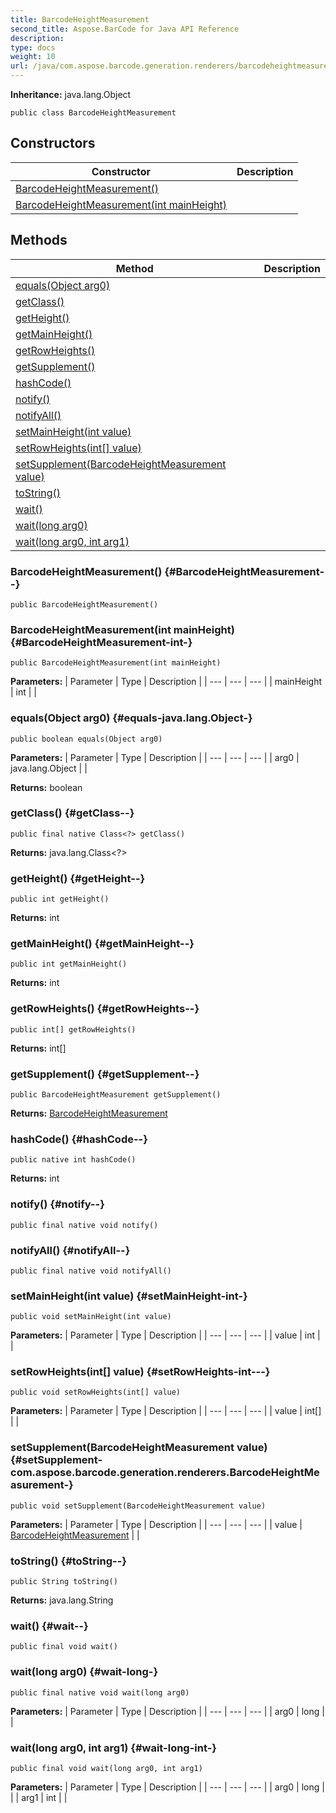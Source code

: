 ```yaml
---
title: BarcodeHeightMeasurement
second_title: Aspose.BarCode for Java API Reference
description: 
type: docs
weight: 10
url: /java/com.aspose.barcode.generation.renderers/barcodeheightmeasurement/
---
```

**Inheritance:**
java.lang.Object
```
public class BarcodeHeightMeasurement
```
## Constructors

| Constructor | Description |
| --- | --- |
| [BarcodeHeightMeasurement()](#BarcodeHeightMeasurement--) |  |
| [BarcodeHeightMeasurement(int mainHeight)](#BarcodeHeightMeasurement-int-) |  |
## Methods

| Method | Description |
| --- | --- |
| [equals(Object arg0)](#equals-java.lang.Object-) |  |
| [getClass()](#getClass--) |  |
| [getHeight()](#getHeight--) |  |
| [getMainHeight()](#getMainHeight--) |  |
| [getRowHeights()](#getRowHeights--) |  |
| [getSupplement()](#getSupplement--) |  |
| [hashCode()](#hashCode--) |  |
| [notify()](#notify--) |  |
| [notifyAll()](#notifyAll--) |  |
| [setMainHeight(int value)](#setMainHeight-int-) |  |
| [setRowHeights(int[] value)](#setRowHeights-int---) |  |
| [setSupplement(BarcodeHeightMeasurement value)](#setSupplement-com.aspose.barcode.generation.renderers.BarcodeHeightMeasurement-) |  |
| [toString()](#toString--) |  |
| [wait()](#wait--) |  |
| [wait(long arg0)](#wait-long-) |  |
| [wait(long arg0, int arg1)](#wait-long-int-) |  |
### BarcodeHeightMeasurement() {#BarcodeHeightMeasurement--}
```
public BarcodeHeightMeasurement()
```


### BarcodeHeightMeasurement(int mainHeight) {#BarcodeHeightMeasurement-int-}
```
public BarcodeHeightMeasurement(int mainHeight)
```


**Parameters:**
| Parameter | Type | Description |
| --- | --- | --- |
| mainHeight | int |  |

### equals(Object arg0) {#equals-java.lang.Object-}
```
public boolean equals(Object arg0)
```




**Parameters:**
| Parameter | Type | Description |
| --- | --- | --- |
| arg0 | java.lang.Object |  |

**Returns:**
boolean
### getClass() {#getClass--}
```
public final native Class<?> getClass()
```




**Returns:**
java.lang.Class<?>
### getHeight() {#getHeight--}
```
public int getHeight()
```




**Returns:**
int
### getMainHeight() {#getMainHeight--}
```
public int getMainHeight()
```




**Returns:**
int
### getRowHeights() {#getRowHeights--}
```
public int[] getRowHeights()
```




**Returns:**
int[]
### getSupplement() {#getSupplement--}
```
public BarcodeHeightMeasurement getSupplement()
```




**Returns:**
[BarcodeHeightMeasurement](../../com.aspose.barcode.generation.renderers/barcodeheightmeasurement)
### hashCode() {#hashCode--}
```
public native int hashCode()
```




**Returns:**
int
### notify() {#notify--}
```
public final native void notify()
```




### notifyAll() {#notifyAll--}
```
public final native void notifyAll()
```




### setMainHeight(int value) {#setMainHeight-int-}
```
public void setMainHeight(int value)
```




**Parameters:**
| Parameter | Type | Description |
| --- | --- | --- |
| value | int |  |

### setRowHeights(int[] value) {#setRowHeights-int---}
```
public void setRowHeights(int[] value)
```




**Parameters:**
| Parameter | Type | Description |
| --- | --- | --- |
| value | int[] |  |

### setSupplement(BarcodeHeightMeasurement value) {#setSupplement-com.aspose.barcode.generation.renderers.BarcodeHeightMeasurement-}
```
public void setSupplement(BarcodeHeightMeasurement value)
```




**Parameters:**
| Parameter | Type | Description |
| --- | --- | --- |
| value | [BarcodeHeightMeasurement](../../com.aspose.barcode.generation.renderers/barcodeheightmeasurement) |  |

### toString() {#toString--}
```
public String toString()
```




**Returns:**
java.lang.String
### wait() {#wait--}
```
public final void wait()
```




### wait(long arg0) {#wait-long-}
```
public final native void wait(long arg0)
```




**Parameters:**
| Parameter | Type | Description |
| --- | --- | --- |
| arg0 | long |  |

### wait(long arg0, int arg1) {#wait-long-int-}
```
public final void wait(long arg0, int arg1)
```




**Parameters:**
| Parameter | Type | Description |
| --- | --- | --- |
| arg0 | long |  |
| arg1 | int |  |

